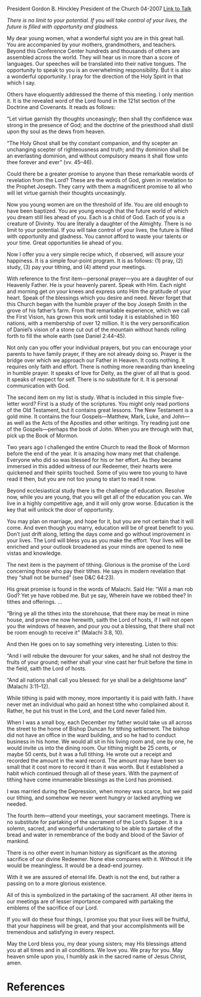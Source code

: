 President Gordon B. Hinckley
President of the Church
04-2007
[Link to Talk](https://www.churchofjesuschrist.org/study/general-conference/2007/04/let-virtue-garnish-thy-thoughts-unceasingly?lang=eng)

_There is no limit to your potential. If you will take control of your lives, the future is filled with opportunity and gladness._

My dear young women, what a wonderful sight you are in this great hall. You are accompanied by your mothers, grandmothers, and teachers. Beyond this Conference Center hundreds and thousands of others are assembled across the world. They will hear us in more than a score of languages. Our speeches will be translated into their native tongues. The opportunity to speak to you is an overwhelming responsibility. But it is also a wonderful opportunity. I pray for the direction of the Holy Spirit in that which I say.

Others have eloquently addressed the theme of this meeting. I only mention it. It is the revealed word of the Lord found in the 121st section of the Doctrine and Covenants. It reads as follows:

“Let virtue garnish thy thoughts unceasingly; then shall thy confidence wax strong in the presence of God; and the doctrine of the priesthood shall distil upon thy soul as the dews from heaven.

“The Holy Ghost shall be thy constant companion, and thy scepter an unchanging scepter of righteousness and truth; and thy dominion shall be an everlasting dominion, and without compulsory means it shall flow unto thee forever and ever” (vv. 45–46).

Could there be a greater promise to anyone than these remarkable words of revelation from the Lord? These are the words of God, given in revelation to the Prophet Joseph. They carry with them a magnificent promise to all who will let virtue garnish their thoughts unceasingly.

Now you young women are on the threshold of life. You are old enough to have been baptized. You are young enough that the future world of which you dream still lies ahead of you. Each is a child of God. Each of you is a creature of Divinity. You are literally a daughter of the Almighty. There is no limit to your potential. If you will take control of your lives, the future is filled with opportunity and gladness. You cannot afford to waste your talents or your time. Great opportunities lie ahead of you.

Now I offer you a very simple recipe which, if observed, will assure your happiness. It is a simple four-point program. It is as follows: (1) pray, (2) study, (3) pay your tithing, and (4) attend your meetings.

With reference to the first item—personal prayer—you are a daughter of our Heavenly Father. He is your heavenly parent. Speak with Him. Each night and morning get on your knees and express unto Him the gratitude of your heart. Speak of the blessings which you desire and need. Never forget that this Church began with the humble prayer of the boy Joseph Smith in the grove of his father’s farm. From that remarkable experience, which we call the First Vision, has grown this work until today it is established in 160 nations, with a membership of over 12 million. It is the very personification of Daniel’s vision of a stone cut out of the mountain without hands rolling forth to fill the whole earth (see Daniel 2:44–45).

Not only can you offer your individual prayers, but you can encourage your parents to have family prayer, if they are not already doing so. Prayer is the bridge over which we approach our Father in Heaven. It costs nothing. It requires only faith and effort. There is nothing more rewarding than kneeling in humble prayer. It speaks of love for Deity, as the giver of all that is good. It speaks of respect for self. There is no substitute for it. It is personal communication with God.

The second item on my list is study. What is included in this simple five-letter word? First is a study of the scriptures. You might only read portions of the Old Testament, but it contains great lessons. The New Testament is a gold mine. It contains the four Gospels—Matthew, Mark, Luke, and John—as well as the Acts of the Apostles and other writings. Try reading just one of the Gospels—perhaps the book of John. When you are through with that, pick up the Book of Mormon.

Two years ago I challenged the entire Church to read the Book of Mormon before the end of the year. It is amazing how many met that challenge. Everyone who did so was blessed for his or her effort. As they became immersed in this added witness of our Redeemer, their hearts were quickened and their spirits touched. Some of you were too young to have read it then, but you are not too young to start to read it now.

Beyond ecclesiastical study there is the challenge of education. Resolve now, while you are young, that you will get all of the education you can. We live in a highly competitive age, and it will only grow worse. Education is the key that will unlock the door of opportunity.

You may plan on marriage, and hope for it, but you are not certain that it will come. And even though you marry, education will be of great benefit to you. Don’t just drift along, letting the days come and go without improvement in your lives. The Lord will bless you as you make the effort. Your lives will be enriched and your outlook broadened as your minds are opened to new vistas and knowledge.

The next item is the payment of tithing. Glorious is the promise of the Lord concerning those who pay their tithes. He says in modern revelation that they “shall not be burned” (see D&C 64:23).

His great promise is found in the words of Malachi. Said He: “Will a man rob God? Yet ye have robbed me. But ye say, Wherein have we robbed thee? In tithes and offerings. …



“Bring ye all the tithes into the storehouse, that there may be meat in mine house, and prove me now herewith, saith the Lord of hosts, if I will not open you the windows of heaven, and pour you out a blessing, that there shall not be room enough to receive it” (Malachi 3:8, 10).

And then He goes on to say something very interesting. Listen to this:

“And I will rebuke the devourer for your sakes, and he shall not destroy the fruits of your ground; neither shall your vine cast her fruit before the time in the field, saith the Lord of hosts.

“And all nations shall call you blessed: for ye shall be a delightsome land” (Malachi 3:11–12).

While tithing is paid with money, more importantly it is paid with faith. I have never met an individual who paid an honest tithe who complained about it. Rather, he put his trust in the Lord, and the Lord never failed him.

When I was a small boy, each December my father would take us all across the street to the home of Bishop Duncan for tithing settlement. The bishop did not have an office in the ward building, and so he had to conduct business in his home. We would all sit in his living room and, one by one, he would invite us into the dining room. Our tithing might be 25 cents, or maybe 50 cents, but it was a full tithing. He wrote out a receipt and recorded the amount in the ward record. The amount may have been so small that it cost more to record it than it was worth. But it established a habit which continued through all of these years. With the payment of tithing have come innumerable blessings as the Lord has promised.

I was married during the Depression, when money was scarce, but we paid our tithing, and somehow we never went hungry or lacked anything we needed.

The fourth item—attend your meetings, your sacrament meetings. There is no substitute for partaking of the sacrament of the Lord’s Supper. It is a solemn, sacred, and wonderful undertaking to be able to partake of the bread and water in remembrance of the body and blood of the Savior of mankind.

There is no other event in human history as significant as the atoning sacrifice of our divine Redeemer. None else compares with it. Without it life would be meaningless. It would be a dead-end journey.

With it we are assured of eternal life. Death is not the end, but rather a passing on to a more glorious existence.

All of this is symbolized in the partaking of the sacrament. All other items in our meetings are of lesser importance compared with partaking the emblems of the sacrifice of our Lord.

If you will do these four things, I promise you that your lives will be fruitful, that your happiness will be great, and that your accomplishments will be tremendous and satisfying in every respect.

May the Lord bless you, my dear young sisters; may His blessings attend you at all times and in all conditions. We love you. We pray for you. May heaven smile upon you, I humbly ask in the sacred name of Jesus Christ, amen.

# References
